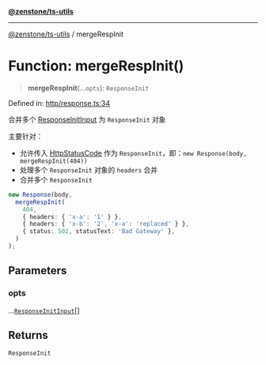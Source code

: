 [**@zenstone/ts-utils**](../README.md)

***

[@zenstone/ts-utils](../globals.md) / mergeRespInit

# Function: mergeRespInit()

> **mergeRespInit**(...`opts`): `ResponseInit`

Defined in: [http/response.ts:34](https://github.com/janpoem/ts-utils/blob/b9219c6997c227d9b9eb09f22e1ab95d12d9260c/src/http/response.ts#L34)

合并多个 [ResponseInitInput](../type-aliases/ResponseInitInput.md) 为 `ResponseInit` 对象

主要针对：
- 允许传入 [HttpStatusCode](../type-aliases/HttpStatusCode.md) 作为 `ResponseInit`，即：`new Response(body, mergeRespInit(404))`
- 处理多个 `ResponseInit` 对象的 `headers` 合并
- 合并多个 `ResponseInit`

```ts
new Response(body,
  mergeRespInit(
    404,
    { headers: { 'x-a': '1' } },
    { headers: { 'x-b': '2', 'x-a': 'replaced' } },
    { status: 502, statusText: 'Bad Gateway' },
  )
);
```

## Parameters

### opts

...[`ResponseInitInput`](../type-aliases/ResponseInitInput.md)[]

## Returns

`ResponseInit`
